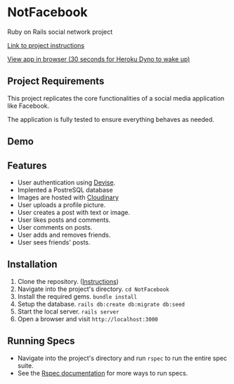# NotFacebook

Ruby on Rails social network project

[Link to project instructions](https://www.theodinproject.com/paths/full-stack-ruby-on-rails/courses/ruby-on-rails/lessons/final-project)

[View app in browser (30 seconds for Heroku Dyno to wake up)](https://berube-notfacebook.herokuapp.com/)

## Project Requirements

This project replicates the core functionalities of a social media application like Facebook.

The application is fully tested to ensure everything behaves as needed.

## Demo

## Features

- User authentication using [Devise](https://github.com/heartcombo/devise).
- Implented a PostreSQL database
- Images are hosted with [Cloudinary](https://cloudinary.com/)
- User uploads a profile picture.
- User creates a post with text or image.
- User likes posts and comments.
- User comments on posts.
- User adds and removes friends.
- User sees friends' posts.

## Installation

1. Clone the repository. ([Instructions](Instructions))
2. Navigate into the project's directory. `cd NotFacebook`
3. Install the required gems. `bundle install`
4. Setup the database. `rails db:create db:migrate db:seed`
5. Start the local server. `rails server`
6. Open a browser and visit `http://localhost:3000`

## Running Specs

- Navigate into the project's directory and run `rspec` to run the entire spec suite.
- See the [Rspec documentation](https://github.com/rspec/rspec-rails#running-specs) for more ways to run specs.
